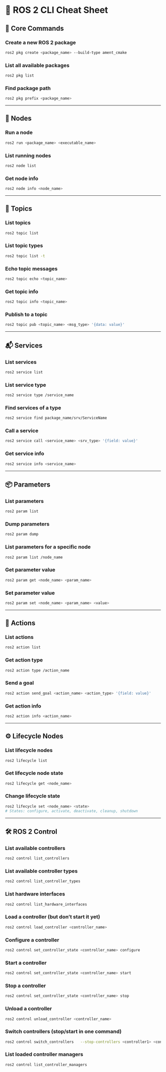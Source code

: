 # 🚀 ROS 2 CLI Cheat Sheet

## 🐢 Core Commands

### Create a new ROS 2 package
```bash
ros2 pkg create <package_name> --build-type ament_cmake
```

### List all available packages
```bash
ros2 pkg list
```

### Find package path
```bash
ros2 pkg prefix <package_name>
```

---

## 📡 Nodes

### Run a node
```bash
ros2 run <package_name> <executable_name>
```

### List running nodes
```bash
ros2 node list
```

### Get node info
```bash
ros2 node info <node_name>
```

---

## 📨 Topics

### List topics
```bash
ros2 topic list
```

### List topic types
```bash
ros2 topic list -t
```

### Echo topic messages
```bash
ros2 topic echo <topic_name>
```

### Get topic info
```bash
ros2 topic info <topic_name>
```

### Publish to a topic
```bash
ros2 topic pub <topic_name> <msg_type> '{data: value}'
```

---

## 📬 Services

### List services
```bash
ros2 service list
```

### List service type
```bash
ros2 service type /service_name
```

### Find services of a type
```bash
ros2 service find package_name/srv/ServiceName
```

### Call a service
```bash
ros2 service call <service_name> <srv_type> '{field: value}'
```

### Get service info
```bash
ros2 service info <service_name>
```

---

## 📦 Parameters

### List parameters
```bash
ros2 param list
```
### Dump parameters
```bash
ros2 param dump
```

### List parameters for a specific node
```bash
ros2 param list /node_name
```

### Get parameter value
```bash
ros2 param get <node_name> <param_name>
```

### Set parameter value
```bash
ros2 param set <node_name> <param_name> <value>
```

---

## 🧪 Actions

### List actions
```bash
ros2 action list
```

### Get action type
```bash
ros2 action type /action_name
```

### Send a goal
```bash
ros2 action send_goal <action_name> <action_type> '{field: value}'
```

### Get action info
```bash
ros2 action info <action_name>
```

---

## ⚙️ Lifecycle Nodes

### List lifecycle nodes
```bash
ros2 lifecycle list
```

### Get lifecycle node state
```bash
ros2 lifecycle get <node_name>
```

### Change lifecycle state
```bash
ros2 lifecycle set <node_name> <state>
# States: configure, activate, deactivate, cleanup, shutdown
```

---

## 🛠️ ROS 2 Control

### List available controllers
```bash
ros2 control list_controllers
```

### List available controller types
```bash
ros2 control list_controller_types
```

### List hardware interfaces
```bash
ros2 control list_hardware_interfaces
```

### Load a controller (but don’t start it yet)
```bash
ros2 control load_controller <controller_name>
```

### Configure a controller
```bash
ros2 control set_controller_state <controller_name> configure
```

### Start a controller
```bash
ros2 control set_controller_state <controller_name> start
```

### Stop a controller
```bash
ros2 control set_controller_state <controller_name> stop
```

### Unload a controller
```bash
ros2 control unload_controller <controller_name>
```

### Switch controllers (stop/start in one command)
```bash
ros2 control switch_controllers   --stop-controllers <controller1> <controller2>   --start-controllers <controller3>
```

### List loaded controller managers
```bash
ros2 control list_controller_managers
```
